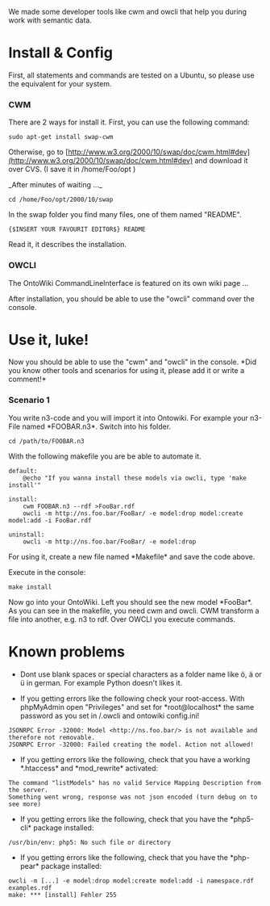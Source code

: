 We made some developer tools like cwm and owcli that help you during work with semantic data.

# Install & Config

First, all statements and commands are tested on a Ubuntu, so please use the equivalent for your system.

### CWM

There are 2 ways for install it. First, you can use the following command:

```
sudo apt-get install swap-cwm
```

Otherwise, go to [http://www.w3.org/2000/10/swap/doc/cwm.html#dev](http://www.w3.org/2000/10/swap/doc/cwm.html#dev) and download it over CVS. (I save it in /home/Foo/opt )

\_After minutes of waiting ...\_

```
cd /home/Foo/opt/2000/10/swap
```

In the swap folder you find many files, one of them named "README".

```
{$INSERT YOUR FAVOURIT EDITOR$} README
```

Read it, it describes the installation.

### OWCLI

The OntoWiki CommandLineInterface is featured on its own wiki page ...

After installation, you should be able to use the "owcli" command over the console.

# Use it, luke!

Now you should be able to use the "cwm" and "owcli" in the console. \*Did you know other tools and scenarios for using it, please add it or write a comment!\*

### Scenario 1

You write n3-code and you will import it into Ontowiki. For example your n3-File named \*FOOBAR.n3\*. Switch into his folder.

```
cd /path/to/FOOBAR.n3
```

With the following makefile you are be able to automate it.

```
default:
	@echo "If you wanna install these models via owcli, type 'make install'"

install:
	cwm FOOBAR.n3 --rdf >FooBar.rdf
	owcli -m http://ns.foo.bar/FooBar/ -e model:drop model:create model:add -i FooBar.rdf

uninstall:
	owcli -m http://ns.foo.bar/FooBar/ -e model:drop
```

For using it, create a new file named \*Makefile\* and save the code above.

Execute in the console:

```
make install
```

Now go into your OntoWiki. Left you should see the new model \*FooBar\*. As you can see in the makefile, you need cwm and owcli. CWM transform a file into another, e.g. n3 to rdf. Over OWCLI you execute commands.

# Known problems

- Dont use blank spaces or special characters as a folder name like ö, ä or ü in german. For example Python doesn't likes it.

- If you getting errors like the following check your root-access. With phpMyAdmin open "Privileges" and set for \*root@localhost\* the same password as you set in /.owcli and ontowiki config.ini!
```
JSONRPC Error -32000: Model <http://ns.foo.bar/> is not available and therefore not removable.
JSONRPC Error -32000: Failed creating the model. Action not allowed!
```

- If you getting errors like the following, check that you have a working \*.htaccess\* and \*mod\_rewrite\* activated:
```
The command "listModels" has no valid Service Mapping Description from the server.
Something went wrong, response was not json encoded (turn debug on to see more)
```

- If you getting errors like the following, check that you have the \*php5-cli\* package installed:
```
/usr/bin/env: php5: No such file or directory
```

- If you getting errors like the following, check that you have the \*php-pear\* package installed:
```
owcli -m [...] -e model:drop model:create model:add -i namespace.rdf examples.rdf
make: *** [install] Fehler 255
```
